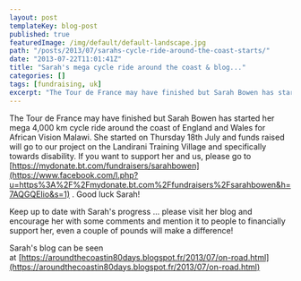 ```yaml
---
layout: post
templateKey: blog-post
published: true
featuredImage: /img/default/default-landscape.jpg
path: "/posts/2013/07/sarahs-cycle-ride-around-the-coast-starts/"
date: "2013-07-22T11:01:41Z"
title: "Sarah's mega cycle ride around the coast & blog..."
categories: []
tags: [fundraising, uk]
excerpt: "The Tour de France may have finished but Sarah Bowen has started her mega 4,000 km cycle ride aroun..."
---
```


The Tour de France may have finished but Sarah Bowen has started her mega 4,000 km cycle ride around the coast of England and Wales for African Vision Malawi. She started on Thursday 18th July and funds raised will go to our project on the Landirani Training Village and specifically towards disability. If you want to support her and us, please go to [https://mydonate.bt.com/fundraisers/sarahbowen](https://www.facebook.com/l.php?u=https%3A%2F%2Fmydonate.bt.com%2Ffundraisers%2Fsarahbowen&h=7AQGQEIio&s=1) . Good luck Sarah!

Keep up to date with Sarah's progress ... please visit her blog and encourage her with some comments and mention it to people to financially support her, even a couple of pounds will make a difference!

Sarah's blog can be seen at [https://aroundthecoastin80days.blogspot.fr/2013/07/on-road.html](https://aroundthecoastin80days.blogspot.fr/2013/07/on-road.html)
